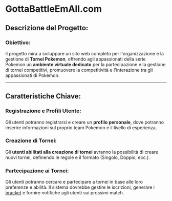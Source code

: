 # GottaBattleEmAll.com

## Descrizione del Progetto:

### Obiettivo:

Il progetto mira a sviluppare un sito web completo per l'organizzazione e la gestione di **Tornei Pokemon**, offrendo agli appassionati della serie Pokemon un **ambiente virtuale dedicato** per la partecipazione e la gestione di tornei competitivi, promuovere la competitività e l'interazione tra gli appassionati di Pokemon.

* * *

## Caratteristiche Chiave:

### Registrazione e Profili Utente:

Gli utenti potranno registrarsi e creare un **profilo personale**, dove potranno inserire informazioni sul proprio team Pokemon e il livello di esperienza.

### Creazione di Tornei:

Gli **utenti abilitati alla creazione di tornei** avranno la possibilità di creare nuovi tornei, definendo le regole e il formato (Singolo, Doppio, ecc.).

### Partecipazione ai Tornei:

Gli utenti potranno cercare e partecipare a tornei in base alle loro preferenze e abilità. Il sistema dovrebbe gestire le iscrizioni, generare i [bracket](https://en.wikipedia.org/wiki/Bracket_(tournament)) e fornire notifiche agli utenti sui prossimi match.

